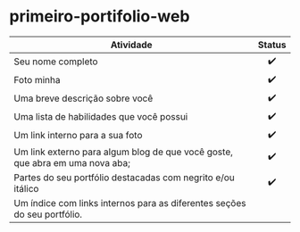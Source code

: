 # primeiro-portifolio-web

| Atividade  |  Status |
|---         | :---:     |
| Seu nome completo  | :heavy_check_mark: |
| Foto minha | :heavy_check_mark: |
| Uma breve descrição sobre você | :heavy_check_mark: |
| Uma lista de habilidades que você possui | :heavy_check_mark: |
| Um link interno para a sua foto | :heavy_check_mark: |
| Um link externo para algum blog de que você goste, que abra em uma nova aba; | :heavy_check_mark: |
| Partes do seu portfólio destacadas com negrito e/ou itálico | :heavy_check_mark: |
| Um índice com links internos para as diferentes seções do seu portfólio. |  |